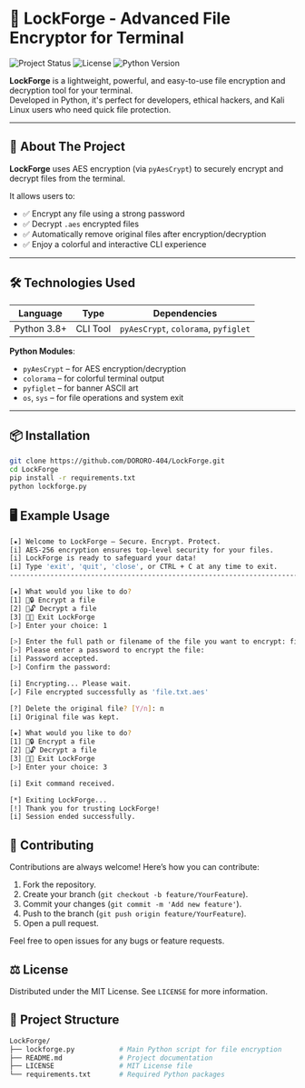 # 🔐 LockForge - Advanced File Encryptor for Terminal

![Project Status](https://img.shields.io/badge/status-active-brightgreen)
![License](https://img.shields.io/badge/license-MIT-blue)
![Python Version](https://img.shields.io/badge/python-3.8+-blue)

**LockForge** is a lightweight, powerful, and easy-to-use file encryption and decryption tool for your terminal.  
Developed in Python, it's perfect for developers, ethical hackers, and Kali Linux users who need quick file protection.

---

## 🚀 About The Project

**LockForge** uses AES encryption (via `pyAesCrypt`) to securely encrypt and decrypt files from the terminal.

It allows users to:

- ✅ Encrypt any file using a strong password
- ✅ Decrypt `.aes` encrypted files
- ✅ Automatically remove original files after encryption/decryption
- ✅ Enjoy a colorful and interactive CLI experience

---

## 🛠 Technologies Used

| Language   | Type     | Dependencies       |
|------------|----------|--------------------|
| Python 3.8+| CLI Tool | `pyAesCrypt`, `colorama`, `pyfiglet`

**Python Modules**:
- `pyAesCrypt` – for AES encryption/decryption
- `colorama` – for colorful terminal output
- `pyfiglet` – for banner ASCII art
- `os`, `sys` – for file operations and system exit

---

## 📦 Installation

```bash
git clone https://github.com/DORORO-404/LockForge.git
cd LockForge
pip install -r requirements.txt
python lockforge.py
```

## 🖥️ Example Usage

```bash
[★] Welcome to LockForge — Secure. Encrypt. Protect.
[i] AES-256 encryption ensures top-level security for your files.
[i] LockForge is ready to safeguard your data!
[i] Type 'exit', 'quit', 'close', or CTRL + C at any time to exit.
---------------------------------------------------------------------------

[★] What would you like to do?
[1] 📁🔒 Encrypt a file
[2] 📂🔓 Decrypt a file
[3] 🚪👋 Exit LockForge
[>] Enter your choice: 1

[>] Enter the full path or filename of the file you want to encrypt: file.txt
[>] Please enter a password to encrypt the file: 
[i] Password accepted.
[>] Confirm the password:

[i] Encrypting... Please wait.
[✓] File encrypted successfully as 'file.txt.aes'

[?] Delete the original file? [Y/n]: n
[i] Original file was kept.

[★] What would you like to do?
[1] 📁🔒 Encrypt a file
[2] 📂🔓 Decrypt a file
[3] 🚪👋 Exit LockForge
[>] Enter your choice: 3

[i] Exit command received.

[*] Exiting LockForge...
[!] Thank you for trusting LockForge!
[i] Session ended successfully.
```

## 🤝 Contributing

Contributions are always welcome! Here’s how you can contribute:

1. Fork the repository.
2. Create your branch (`git checkout -b feature/YourFeature`).
3. Commit your changes (`git commit -m 'Add new feature'`).
4. Push to the branch (`git push origin feature/YourFeature`).
5. Open a pull request.

Feel free to open issues for any bugs or feature requests.

## ⚖️ License

Distributed under the MIT License. See `LICENSE` for more information.

## 📁 Project Structure
```bash
LockForge/
├── lockforge.py           # Main Python script for file encryption
├── README.md              # Project documentation
├── LICENSE                # MIT License file
└── requirements.txt       # Required Python packages
```
